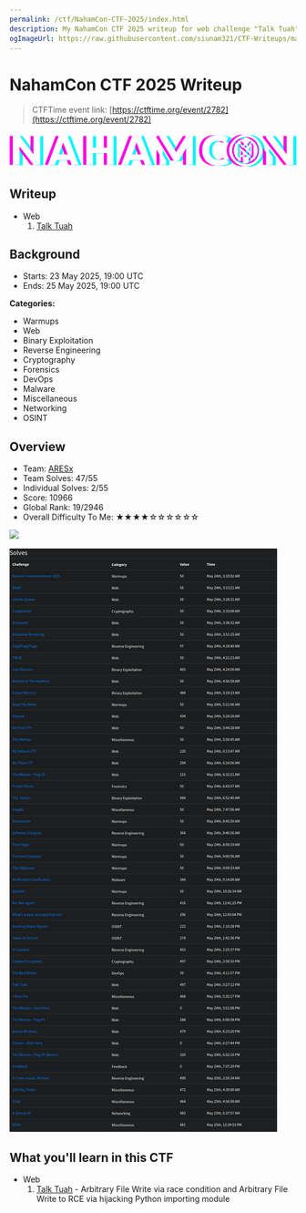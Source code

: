 ```yaml
---
permalink: /ctf/NahamCon-CTF-2025/index.html
description: My NahamCon CTF 2025 writeup for web challenge "Talk Tuah". I played with ARESx and we got 19th place.
ogImageUrl: https://raw.githubusercontent.com/siunam321/CTF-Writeups/main/NahamCon-CTF-2025/images/banner.png
---
```


# NahamCon CTF 2025 Writeup

> CTFTime event link: [https://ctftime.org/event/2782](https://ctftime.org/event/2782)

![](https://raw.githubusercontent.com/siunam321/CTF-Writeups/main/NahamCon-CTF-2025/images/banner.png)

## Writeup

- Web
    1. [Talk Tuah](https://siunam321.github.io/ctf/NahamCon-CTF-2025/Web/Talk-Tuah/)

## Background

- Starts: 23 May 2025, 19:00 UTC
- Ends: 25 May 2025, 19:00 UTC

**Categories:**

- Warmups
- Web
- Binary Exploitation
- Reverse Engineering
- Cryptography
- Forensics
- DevOps
- Malware
- Miscellaneous
- Networking
- OSINT

## Overview

- Team: [ARESx](https://aresxcyber.github.io/)
- Team Solves: 47/55
- Individual Solves: 2/55
- Score: 10966
- Global Rank: 19/2946
- Overall Difficulty To Me: ★★★★☆☆☆☆☆☆

![](https://raw.githubusercontent.com/siunam321/CTF-Writeups/main/NahamCon-CTF-2025/images/cert.png)

![](https://raw.githubusercontent.com/siunam321/CTF-Writeups/main/NahamCon-CTF-2025/images/solves.png)

## What you'll learn in this CTF

- Web
    1. [Talk Tuah](https://siunam321.github.io/ctf/NahamCon-CTF-2025/Web/Talk-Tuah/) - Arbitrary File Write via race condition and Arbitrary File Write to RCE via hijacking Python importing module